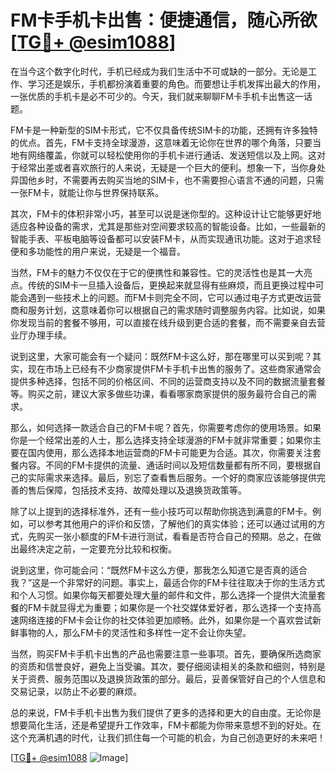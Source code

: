 # FM卡手机卡出售：便捷通信，随心所欲[[TG💪+ @esim1088](https://t.me/s/esim1088)]

在当今这个数字化时代，手机已经成为我们生活中不可或缺的一部分。无论是工作、学习还是娱乐，手机都扮演着重要的角色。而要想让手机发挥出最大的作用，一张优质的手机卡是必不可少的。今天，我们就来聊聊FM卡手机卡出售这一话题。

FM卡是一种新型的SIM卡形式，它不仅具备传统SIM卡的功能，还拥有许多独特的优点。首先，FM卡支持全球漫游，这意味着无论你在世界的哪个角落，只要当地有网络覆盖，你就可以轻松使用你的手机卡进行通话、发送短信以及上网。这对于经常出差或者喜欢旅行的人来说，无疑是一个巨大的便利。想象一下，当你身处异国他乡时，不需要再去购买当地的SIM卡，也不需要担心语言不通的问题，只需一张FM卡，就能让你与世界保持联系。

其次，FM卡的体积非常小巧，甚至可以说是迷你型的。这种设计让它能够更好地适应各种设备的需求，尤其是那些对空间要求较高的智能设备。比如，一些最新的智能手表、平板电脑等设备都可以安装FM卡，从而实现通讯功能。这对于追求轻便和多功能性的用户来说，无疑是一个福音。

当然，FM卡的魅力不仅仅在于它的便携性和兼容性。它的灵活性也是其一大亮点。传统的SIM卡一旦插入设备后，更换起来就显得有些麻烦，而且更换过程中可能会遇到一些技术上的问题。而FM卡则完全不同，它可以通过电子方式更改运营商和服务计划，这意味着你可以根据自己的需求随时调整服务内容。比如说，如果你发现当前的套餐不够用，可以直接在线升级到更合适的套餐，而不需要亲自去营业厅办理手续。

说到这里，大家可能会有一个疑问：既然FM卡这么好，那在哪里可以买到呢？其实，现在市场上已经有不少商家提供FM卡手机卡出售的服务了。这些商家通常会提供多种选择，包括不同的价格区间、不同的运营商支持以及不同的数据流量套餐等。购买之前，建议大家多做些功课，看看哪家商家提供的服务最符合自己的需求。

那么，如何选择一款适合自己的FM卡呢？首先，你需要考虑你的使用场景。如果你是一个经常出差的人士，那么选择支持全球漫游的FM卡就非常重要；如果你主要在国内使用，那么选择本地运营商的FM卡可能更为合适。其次，你需要关注套餐内容。不同的FM卡提供的流量、通话时间以及短信数量都有所不同，要根据自己的实际需求来选择。最后，别忘了查看售后服务。一个好的商家应该能够提供完善的售后保障，包括技术支持、故障处理以及退换货政策等。

除了以上提到的选择标准外，还有一些小技巧可以帮助你挑选到满意的FM卡。例如，可以参考其他用户的评价和反馈，了解他们的真实体验；还可以通过试用的方式，先购买一张小额度的FM卡进行测试，看看是否符合自己的预期。总之，在做出最终决定之前，一定要充分比较和权衡。

说到这里，你可能会问：“既然FM卡这么方便，那我怎么知道它是否真的适合我？”这是一个非常好的问题。事实上，最适合你的FM卡往往取决于你的生活方式和个人习惯。如果你每天都要处理大量的邮件和文件，那么选择一个提供大流量套餐的FM卡就显得尤为重要；如果你是一个社交媒体爱好者，那么选择一个支持高速网络连接的FM卡会让你的社交体验更加顺畅。此外，如果你是一个喜欢尝试新鲜事物的人，那么FM卡的灵活性和多样性一定不会让你失望。

当然，购买FM卡手机卡出售的产品也需要注意一些事项。首先，要确保所选商家的资质和信誉良好，避免上当受骗。其次，要仔细阅读相关的条款和细则，特别是关于资费、服务范围以及退换货政策的部分。最后，妥善保管好自己的个人信息和交易记录，以防止不必要的麻烦。

总的来说，FM卡手机卡出售为我们提供了更多的选择和更大的自由度。无论你是想要简化生活，还是希望提升工作效率，FM卡都能为你带来意想不到的好处。在这个充满机遇的时代，让我们抓住每一个可能的机会，为自己创造更好的未来吧！

[[TG💪+ @esim1088](https://t.me/s/esim1088) ![Image](https://i.postimg.cc/4NQfJmqS/Snipaste-2025-05-13-00-14-12.png)]